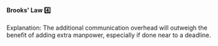 <link rel="stylesheet" href="{{baseUrl}}/css/textbook.css">

<div class="website-content">

<div id="title">

#### Brooks' Law :four:

</div>

<div id="body">

<tip-box type="definition">
  <include src="../../common/definitions.md#def-brooks-law" />
</tip-box>

Explanation: The additional communication overhead will outweigh the benefit of adding extra manpower, especially if done near to a deadline.

</div>

<div id="extras">

<include src="exercises.md" />

</div>

</div>
